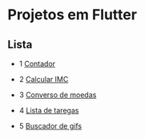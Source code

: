 # Projetos em Flutter

## Lista

- 1 [Contador](https://github.com/LimaAle/ProjetosFlutter/tree/master/FirstProjectIntro)

- 2 [Calcular IMC](https://github.com/LimaAle/ProjetosFlutter/tree/master/calcular_imc_flutter)

- 3 [Converso de moedas](https://github.com/LimaAle/ProjetosFlutter/tree/master/conversor_moedas)

- 4 [Lista de taregas](https://github.com/LimaAle/ProjetosFlutter/tree/master/lista_tarefa)

- 5 [Buscador de gifs](#)